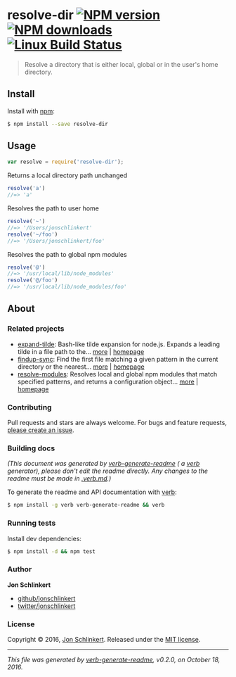 # resolve-dir [![NPM version](https://img.shields.io/npm/v/resolve-dir.svg?style=flat)](https://www.npmjs.com/package/resolve-dir) [![NPM downloads](https://img.shields.io/npm/dm/resolve-dir.svg?style=flat)](https://npmjs.org/package/resolve-dir) [![Linux Build Status](https://img.shields.io/travis/jonschlinkert/resolve-dir.svg?style=flat&label=Travis)](https://travis-ci.org/jonschlinkert/resolve-dir)

> Resolve a directory that is either local, global or in the user's home directory.

## Install

Install with [npm](https://www.npmjs.com/):

```sh
$ npm install --save resolve-dir
```

## Usage

```js
var resolve = require('resolve-dir');
```

Returns a local directory path unchanged

```js
resolve('a')
//=> 'a'
```

Resolves the path to user home

```js
resolve('~')
//=> '/Users/jonschlinkert'
resolve('~/foo')
//=> '/Users/jonschlinkert/foo'
```

Resolves the path to global npm modules

```js
resolve('@')
//=> '/usr/local/lib/node_modules'
resolve('@/foo')
//=> '/usr/local/lib/node_modules/foo'
```

## About

### Related projects

* [expand-tilde](https://www.npmjs.com/package/expand-tilde): Bash-like tilde expansion for node.js. Expands a leading
  tilde in a file path to the… [more](https://github.com/jonschlinkert/expand-tilde)
  | [homepage](https://github.com/jonschlinkert/expand-tilde "Bash-like tilde expansion for node.js. Expands a leading tilde in a file path to the user home directory, or `~+` to the cwd.")
* [findup-sync](https://www.npmjs.com/package/findup-sync): Find the first file matching a given pattern in the current
  directory or the nearest… [more](https://github.com/cowboy/node-findup-sync)
  | [homepage](https://github.com/cowboy/node-findup-sync "Find the first file matching a given pattern in the current directory or the nearest ancestor directory.")
* [resolve-modules](https://www.npmjs.com/package/resolve-modules): Resolves local and global npm modules that match
  specified patterns, and returns a configuration object… [more](https://github.com/jonschlinkert/resolve-modules)
  | [homepage](https://github.com/jonschlinkert/resolve-modules "Resolves local and global npm modules that match specified patterns, and returns a configuration object for each resolved module.")

### Contributing

Pull requests and stars are always welcome. For bugs and feature requests, [please create an issue](../../issues/new).

### Building docs

_(This document was generated by [verb-generate-readme](https://github.com/verbose/verb-generate-readme) (
a [verb](https://github.com/verbose/verb) generator), please don't edit the readme directly. Any changes to the readme
must be made in [.verb.md](.verb.md).)_

To generate the readme and API documentation with [verb](https://github.com/verbose/verb):

```sh
$ npm install -g verb verb-generate-readme && verb
```

### Running tests

Install dev dependencies:

```sh
$ npm install -d && npm test
```

### Author

**Jon Schlinkert**

* [github/jonschlinkert](https://github.com/jonschlinkert)
* [twitter/jonschlinkert](http://twitter.com/jonschlinkert)

### License

Copyright © 2016, [Jon Schlinkert](https://github.com/jonschlinkert). Released under
the [MIT license](https://github.com/jonschlinkert/resolve-dir/blob/master/LICENSE).

***

_This file was generated by [verb-generate-readme](https://github.com/verbose/verb-generate-readme), v0.2.0, on October
18, 2016._